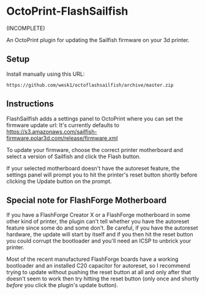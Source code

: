 # OctoPrint-FlashSailfish
(INCOMPLETE)

An OctoPrint plugin for updating the Sailfish firmware on your 3d printer.

## Setup

Install manually using this URL:

    https://github.com/wesk1/octoflashsailfish/archive/master.zip

## Instructions

FlashSailfish adds a settings panel to OctoPrint where you can set the firmware
update url: It's currently defaults to
https://s3.amazonaws.com/sailfish-firmware.polar3d.com/release/firmware.xml

To update your firmware, choose the correct printer motherboard and select a
version of Sailfish and click the Flash button.

If your selected motherboard doesn't have the autoreset feature, the settings
panel will prompt you to hit the printer's reset button shortly before clicking
the Update button on the prompt.

## Special note for FlashForge Motherboard

If you have a FlashForge Creator X or a FlashForge motherboard in some other
kind of printer, the plugin can't tell whether you have the autoreset feature
since some do and some don't.  Be careful, if you have the autoreset hardware,
the update will start by itself and if you then hit the reset button you could
corrupt the bootloader and you'll need an ICSP to unbrick your printer.

Most of the recent manufactured FlashForge boards have a working bootloader and
an installed C20 capacitor for autoreset, so I recommend trying to update
without pushing the reset button at all and only after that doesn't seem to work
then try hitting the reset button (only once and shortly *before* you click the
plugin's update button).

